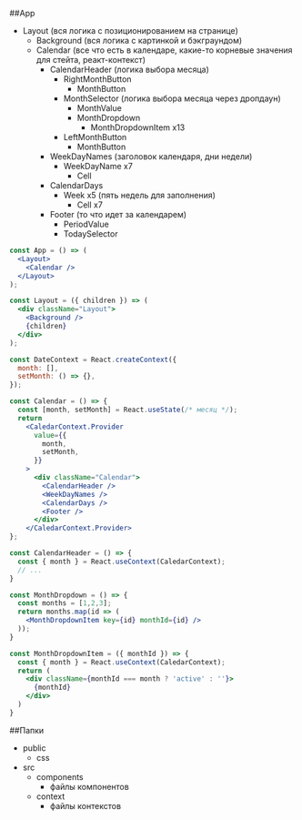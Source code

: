 ##App

- Layout (вся логика с позиционированием на странице)
  - Background (вся логика с картинкой и бэкграундом)
  - Calendar (все что есть в календаре, какие-то корневые значения для стейта, реакт-контекст)
    - CalendarHeader (логика выбора месяца)
      - RightMonthButton
        - MonthButton
      - MonthSelector (логика выбора месяца через дропдаун)
        - MonthValue
        - MonthDropdown
          - MonthDropdownItem x13
      - LeftMonthButton
        - MonthButton
    - WeekDayNames (заголовок календаря, дни недели)
      - WeekDayName x7
        - Cell
    - CalendarDays
      - Week x5 (пять недель для заполнения)
        - Cell x7
    - Footer (то что идет за календарем)
      - PeriodValue
      - TodaySelector

``` jsx
const App = () => (
  <Layout>
    <Calendar />
  </Layout>
);

const Layout = ({ children }) => (
  <div className="Layout">
    <Background />
    {children}
  </div>
);

const DateContext = React.createContext({
  month: [],
  setMonth: () => {},
});

const Calendar = () => {
  const [month, setMonth] = React.useState(/* месяц */);
  return
    <CaledarContext.Provider
      value={{
        month,
        setMonth,
      }}
    >
      <div className="Calendar">
        <CalendarHeader />
        <WeekDayNames />
        <CalendarDays />
        <Footer />
      </div>
    </CaledarContext.Provider>
};

const CalendarHeader = () => {
  const { month } = React.useContext(CaledarContext);
  // ...
}

const MonthDropdown = () => {
  const months = [1,2,3];
  return months.map(id => (
    <MonthDropdownItem key={id} monthId={id} />
  ));
}

const MonthDropdownItem = ({ monthId }) => {
  const { month } = React.useContext(CaledarContext);
  return (
    <div className={monthId === month ? 'active' : ''}>
      {monthId}
    </div>
  )
}
```

 ##Папки

- public
  - css
- src
  - components
    - файлы компонентов
  - context
    - файлы контекстов
